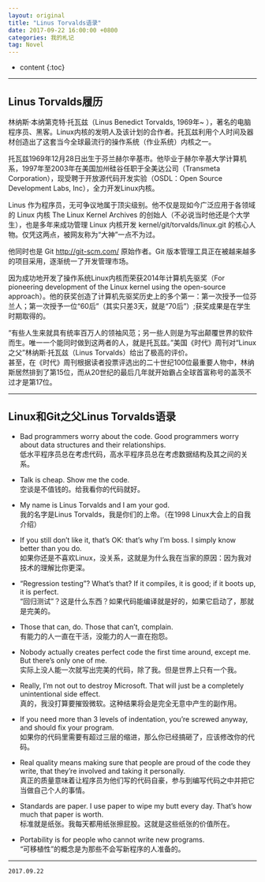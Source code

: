 ```yaml
---
layout: original
title: "Linus Torvalds语录"
date: 2017-09-22 16:00:00 +0800 
categories: 我的札记
tag: Novel
---
```

* content
{:toc}

<!-- more -->

---
## Linus Torvalds履历  

林纳斯·本纳第克特·托瓦兹（Linus Benedict Torvalds, 1969年~ ），著名的电脑程序员、黑客。Linux内核的发明人及该计划的合作者。托瓦兹利用个人时间及器材创造出了这套当今全球最流行的操作系统（作业系统）内核之一。   

托瓦兹1969年12月28日出生于芬兰赫尔辛基市。他毕业于赫尔辛基大学计算机系，1997年至2003年在美国加州硅谷任职于全美达公司（Transmeta Corporation），现受聘于开放源代码开发实验（OSDL：Open Source Development Labs, Inc），全力开发Linux内核。  

Linus 作为程序员，无可争议地属于顶尖级别。他不仅是现如今广泛应用于各领域的 Linux 内核 The Linux Kernel Archives 的创始人（不必说当时他还是个大学生），也是多年来成功管理 Linux 内核开发 kernel/git/torvalds/linux.git 的核心人物。仅凭这两点，被网友称为“大神”一点不为过。    

他同时也是 Git http://git-scm.com/ 原始作者。Git 版本管理工具正在被越来越多的项目采用，逐渐统一了开发管理市场。    

因为成功地开发了操作系统Linux内核而荣获2014年计算机先驱奖（For pioneering development of the Linux kernel using the open-source approach）。他的获奖创造了计算机先驱奖历史上的多个第一：第一次授予一位芬兰人；第一次授予一位“60后”（其实只差3天，就是“70后”）;获奖成果是在学生时期取得的。  

“有些人生来就具有统率百万人的领袖风范；另一些人则是为写出颠覆世界的软件而生。唯一一个能同时做到这两者的人，就是托瓦兹。”美国《时代》周刊对“Linux之父”林纳斯·托瓦兹（Linus Torvalds）给出了极高的评价。  
甚至，在《时代》周刊根据读者投票评选出的二十世纪100位最重要人物中，林纳斯居然排到了第15位，而从20世纪的最后几年就开始霸占全球首富称号的盖茨不过才是第17位。  

---

## Linux和Git之父Linus Torvalds语录  

  - Bad programmers worry about the code. Good programmers worry about data structures and their relationships.  
   低水平程序员总在考虑代码，高水平程序员总在考虑数据结构及其之间的关系。   

  -	Talk is cheap. Show me the code.    
  	空谈是不值钱的。给我看你的代码就好。     

  - My name is Linus Torvalds and I am your god.    
  	我的名字是Linus Torvalds，我是你们的上帝。（在1998 Linux大会上的自我介绍）   

  - If you still don’t like it, that’s OK: that’s why I’m boss. I simply know better than you do.   	
    如果你还是不喜欢Linux，没关系，这就是为什么我在当家的原因：因为我对技术的理解比你更深。  

  - “Regression testing”? What’s that? If it compiles, it is good; if it boots up, it is perfect.   
  	“回归测试”？这是什么东西？如果代码能编译就是好的，如果它启动了，那就是完美的。  

  - Those that can, do. Those that can’t, complain.   
    有能力的人一直在干活，没能力的人一直在抱怨。  

  - Nobody actually creates perfect code the first time around, except me. But there’s only one of me.    
    实际上没人能一次就写出完美的代码，除了我。但是世界上只有一个我。    

  - Really, I’m not out to destroy Microsoft. That will just be a completely unintentional side effect.   
    真的，我没打算要摧毁微软。这种结果将会是完全无意中产生的副作用。   

  - If you need more than 3 levels of indentation, you’re screwed anyway, and should fix your program.    
    如果你的代码里需要有超过三层的缩进，那么你已经搞砸了，应该修改你的代码。  

  - Real quality means making sure that people are proud of the code they write, that they’re involved and taking it personally.    
    真正的质量意味着让程序员为他们写的代码自豪，参与到编写代码之中并把它当做自己个人的事情。   

  - Standards are paper. I use paper to wipe my butt every day. That’s how much that paper is worth.   
    标准就是纸张。我每天都用纸张擦屁股。这就是这些纸张的价值所在。       

  - Portability is for people who cannot write new programs.   
    “可移植性”的概念是为那些不会写新程序的人准备的。


----------

`2017.09.22` 



